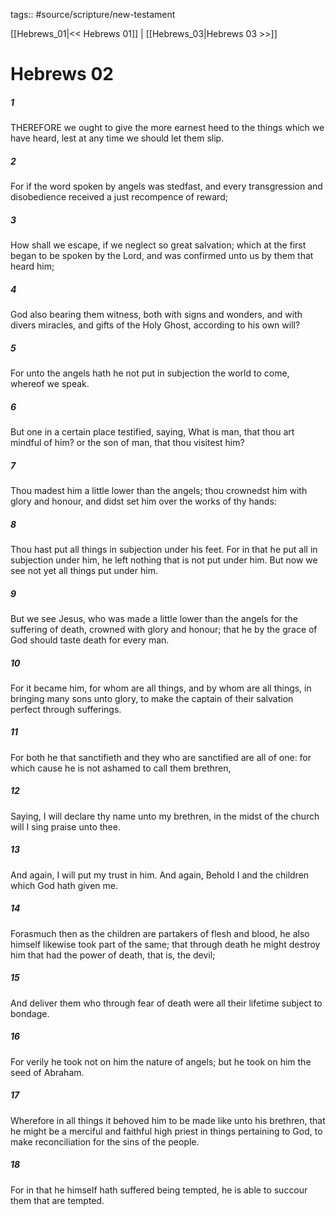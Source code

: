 tags:: #source/scripture/new-testament

[[Hebrews_01|<< Hebrews 01]] | [[Hebrews_03|Hebrews 03 >>]]

# Hebrews 02

##### 1

THEREFORE we ought to give the more earnest heed to the things which we have heard, lest at any time we should let them slip.

##### 2

For if the word spoken by angels was stedfast, and every transgression and disobedience received a just recompence of reward;

##### 3

How shall we escape, if we neglect so great salvation; which at the first began to be spoken by the Lord, and was confirmed unto us by them that heard him;

##### 4

God also bearing them witness, both with signs and wonders, and with divers miracles, and gifts of the Holy Ghost, according to his own will?

##### 5

For unto the angels hath he not put in subjection the world to come, whereof we speak.

##### 6

But one in a certain place testified, saying, What is man, that thou art mindful of him? or the son of man, that thou visitest him?

##### 7

Thou madest him a little lower than the angels; thou crownedst him with glory and honour, and didst set him over the works of thy hands:

##### 8

Thou hast put all things in subjection under his feet. For in that he put all in subjection under him, he left nothing that is not put under him. But now we see not yet all things put under him.

##### 9

But we see Jesus, who was made a little lower than the angels for the suffering of death, crowned with glory and honour; that he by the grace of God should taste death for every man.

##### 10

For it became him, for whom are all things, and by whom are all things, in bringing many sons unto glory, to make the captain of their salvation perfect through sufferings.

##### 11

For both he that sanctifieth and they who are sanctified are all of one: for which cause he is not ashamed to call them brethren,

##### 12

Saying, I will declare thy name unto my brethren, in the midst of the church will I sing praise unto thee.

##### 13

And again, I will put my trust in him. And again, Behold I and the children which God hath given me.

##### 14

Forasmuch then as the children are partakers of flesh and blood, he also himself likewise took part of the same; that through death he might destroy him that had the power of death, that is, the devil;

##### 15

And deliver them who through fear of death were all their lifetime subject to bondage.

##### 16

For verily he took not on him the nature of angels; but he took on him the seed of Abraham.

##### 17

Wherefore in all things it behoved him to be made like unto his brethren, that he might be a merciful and faithful high priest in things pertaining to God, to make reconciliation for the sins of the people.

##### 18

For in that he himself hath suffered being tempted, he is able to succour them that are tempted.
